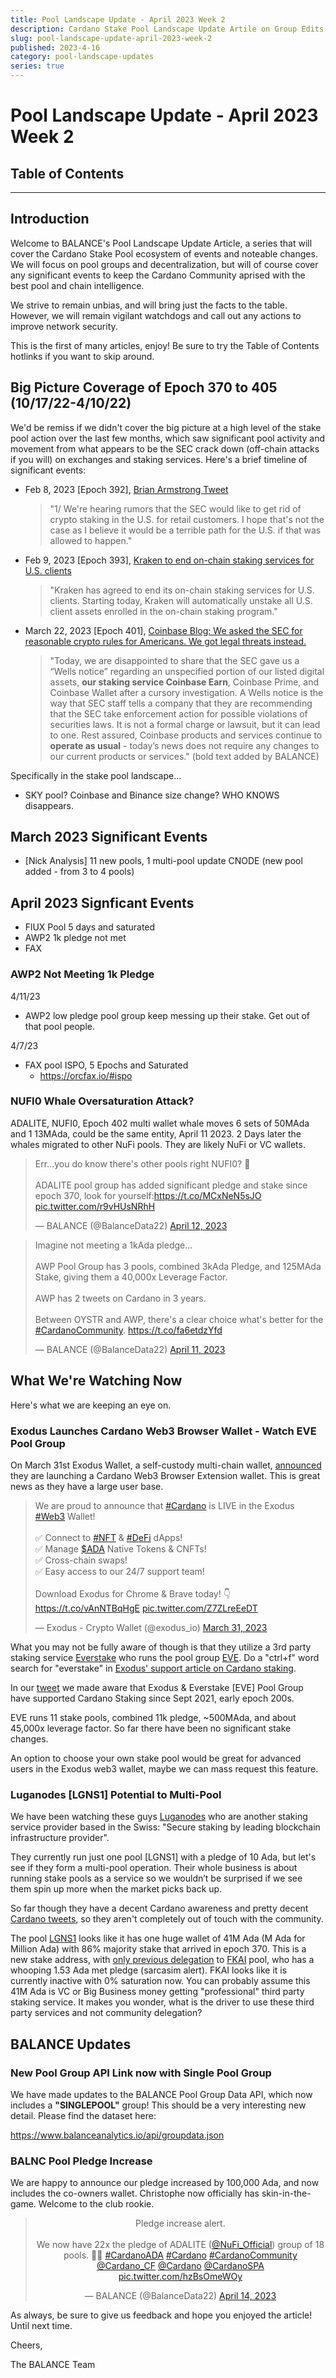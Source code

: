 ```yaml
---
title: Pool Landscape Update - April 2023 Week 2
description: Cardano Stake Pool Landscape Update Artile on Group Edits and Events
slug: pool-landscape-update-april-2023-week-2
published: 2023-4-16
category: pool-landscape-updates
series: true
---
```


# Pool Landscape Update - April 2023 Week 2

## Table of Contents

------------

## Introduction
Welcome to BALANCE's Pool Landscape Update Article, a series that will cover the Cardano Stake Pool ecosystem of events and noteable changes. We will focus on pool groups and decentralization, but will of course cover any significant events to keep the Cardano Community aprised with the best pool and chain intelligence. 

We strive to remain unbias, and will bring just the facts to the table.  However, we will remain vigilant watchdogs and call out any actions to improve network security.

This is the first of many articles, enjoy! Be sure to try the Table of Contents hotlinks if you want to skip around.

## Big Picture Coverage of Epoch 370 to 405 (10/17/22-4/10/22)
We'd be remiss if we didn't cover the big picture at a high level of the stake pool action over the last few months, which saw significant pool activity and movement from what appears to be the SEC crack down (off-chain attacks if you will) on exchanges and staking services. Here's a brief timeline of significant events:

- Feb 8, 2023 [Epoch 392], [Brian Armstrong Tweet](https://twitter.com/brian_armstrong/status/1623459203150131201?s=20)
    > "1/ We're hearing rumors that the SEC would like to get rid of crypto staking in the U.S. for retail customers. I hope that's not the case as I believe it would be a terrible path for the U.S. if that was allowed to happen."
- Feb 9, 2023 [Epoch 393], [Kraken to end on-chain staking services for U.S. clients](https://blog.kraken.com/post/17619/settlement/)
    > "Kraken has agreed to end its on-chain staking services for U.S. clients. Starting today, Kraken will automatically unstake all U.S. client assets enrolled in the on-chain staking program."
- March 22, 2023 [Epoch 401], [Coinbase Blog: We asked the SEC for reasonable crypto rules for Americans. We got legal threats instead.](https://www.coinbase.com/blog/we-asked-the-sec-for-reasonable-crypto-rules-for-americans-we-got-legal)
    > "Today, we are disappointed to share that the SEC gave us a “Wells notice” regarding an unspecified portion of our listed digital assets, **our staking service Coinbase Earn**, Coinbase Prime, and Coinbase Wallet after a cursory investigation. A Wells notice is the way that SEC staff tells a company that they are recommending that the SEC take enforcement action for possible violations of securities laws. It is not a formal charge or lawsuit, but it can lead to one. Rest assured, Coinbase products and services continue to **operate as usual** - today’s news does not require any changes to our current products or services." (bold text added by BALANCE)


Specifically in the stake pool landscape...

- SKY pool? Coinbase and Binance size change? WHO KNOWS disappears.


## March 2023 Significant Events
- [Nick Analysis] 11 new pools, 1 multi-pool update CNODE (new pool added - from 3 to 4 pools)

## April 2023 Signficant Events
- FlUX Pool 5 days and saturated
- AWP2 1k pledge not met
- FAX

### AWP2 Not Meeting 1k Pledge

4/11/23
- AWP2 low pledge pool group keep messing up their stake. Get out of that pool people.

4/7/23
- FAX pool ISPO, 5 Epochs and Saturated
    - https://orcfax.io/#ispo


### NUFI0 Whale Oversaturation Attack?
ADALITE, NUFI0, Epoch 402 multi wallet whale moves 6 sets of 50MAda and 1 13MAda, could be the same entity, April 11 2023. 2 Days later the whales migrated to other NuFi pools. They are likely NuFi or VC wallets.

<blockquote class="twitter-tweet tw-align-center"><p lang="en" dir="ltr">Err...you do know there&#39;s other pools right NUFI0? 👀<br><br>ADALITE pool group has added significant pledge and stake since epoch 370, look for yourself:<a href="https://t.co/MCxNeN5sJO">https://t.co/MCxNeN5sJO</a> <a href="https://t.co/r9vHUsNRhH">pic.twitter.com/r9vHUsNRhH</a></p>&mdash; BALANCE (@BalanceData22) <a href="https://twitter.com/BalanceData22/status/1645954409250328577?ref_src=twsrc%5Etfw">April 12, 2023</a></blockquote> <script async src="https://platform.twitter.com/widgets.js" charset="utf-8"></script>



<blockquote class="twitter-tweet tw-align-center"><p lang="en" dir="ltr">Imagine not meeting a 1kAda pledge...<br><br>AWP Pool Group has 3 pools, combined 3kAda Pledge, and 125MAda Stake, giving them a 40,000x Leverage Factor.<br><br>AWP has 2 tweets on Cardano in 3 years.<br><br>Between OYSTR and AWP, there&#39;s a clear choice what&#39;s better for the <a href="https://twitter.com/hashtag/CardanoCommunity?src=hash&amp;ref_src=twsrc%5Etfw">#CardanoCommunity</a>. <a href="https://t.co/fa6etdzYfd">https://t.co/fa6etdzYfd</a></p>&mdash; BALANCE (@BalanceData22) <a href="https://twitter.com/BalanceData22/status/1645752437523857408?ref_src=twsrc%5Etfw">April 11, 2023</a></blockquote> <script async src="https://platform.twitter.com/widgets.js" charset="utf-8"></script>


## What We're Watching Now
Here's what we are keeping an eye on.

### Exodus Launches Cardano Web3 Browser Wallet - Watch EVE Pool Group
On March 31st Exodus Wallet, a self-custody multi-chain wallet, [announced](https://www.exodus.com/web3-wallet/) they are launching a Cardano Web3 Browser Extension wallet. This is great news as they have a large user base. 

<blockquote class="twitter-tweet tw-align-center"><p lang="en" dir="ltr">We are proud to announce that <a href="https://twitter.com/hashtag/Cardano?src=hash&amp;ref_src=twsrc%5Etfw">#Cardano</a> is LIVE in the Exodus <a href="https://twitter.com/hashtag/Web3?src=hash&amp;ref_src=twsrc%5Etfw">#Web3</a> Wallet!<br><br>✅ Connect to <a href="https://twitter.com/hashtag/NFT?src=hash&amp;ref_src=twsrc%5Etfw">#NFT</a> &amp; <a href="https://twitter.com/hashtag/DeFi?src=hash&amp;ref_src=twsrc%5Etfw">#DeFi</a> dApps!<br>✅ Manage <a href="https://twitter.com/search?q=%24ADA&amp;src=ctag&amp;ref_src=twsrc%5Etfw">$ADA</a> Native Tokens &amp; CNFTs!<br>✅ Cross-chain swaps!<br>✅ Easy access to our 24/7 support team!<br><br>Download Exodus for Chrome &amp; Brave today! 👇<a href="https://t.co/vAnNTBqHgE">https://t.co/vAnNTBqHgE</a> <a href="https://t.co/Z7ZLreEeDT">pic.twitter.com/Z7ZLreEeDT</a></p>&mdash; Exodus - Crypto Wallet (@exodus_io) <a href="https://twitter.com/exodus_io/status/1641900795879649280?ref_src=twsrc%5Etfw">March 31, 2023</a></blockquote> <script async src="https://platform.twitter.com/widgets.js" charset="utf-8"></script>

What you may not be fully aware of though is that they utilize a 3rd party staking service [Everstake](https://everstake.one/cardano) who runs the pool group [EVE](https://cexplorer.io/groups/eve). Do a "ctrl+f" word search for "everstake" in [Exodus' support article on Cardano staking](https://www.exodus.com/support/article/1498-cardano-staking-faq).

In our [tweet](https://twitter.com/BalanceData22/status/1643038391498428416?s=20) we made aware that Exodus & Everstake [EVE] Pool Group have supported Cardano Staking since Sept 2021, early epoch 200s.

EVE runs 11 stake pools, combined 11k pledge, ~500MAda, and about 45,000x leverage factor. So far there have been no significant stake changes.

An option to choose your own stake pool would be great for advanced users in the Exodus web3 wallet, maybe we can mass request this feature.

### Luganodes [LGNS1] Potential to Multi-Pool
We have been watching these guys [Luganodes](https://www.luganodes.com/) who are another staking service provider based in the Swiss: "Secure staking by leading blockchain infrastructure provider". 

They currently run just one pool [LGNS1] with a pledge of 10 Ada, but let's see if they form a multi-pool operation. Their whole business is about running stake pools as a service so we wouldn’t be surprised if we see them spin up more when the market picks back up.

So far though they have a decent Cardano awareness and pretty decent [Cardano tweets](https://twitter.com/search?q=from%3Aluganodes%20cardano&src=recent_search_click), so they aren't completely out of touch with the community.

The pool [LGNS1](https://pool.pm/0338d4f1c5e8ebee0689e22148c1483d411c5587d0ab986b8e824428/stake) looks like it has one huge wallet of 41M Ada (M Ada for Million Ada) with 86% majority stake that arrived in epoch 370. This is a new stake address, with [only previous delegation](https://cexplorer.io/stake/stake1u87mn7454dmezggnq6fy3j0fclh0e6zhsd7x5r6t0x4u3fc86730l/delegation#data) to [FKAI](https://cexplorer.io/pool/pool1mmrh2l3t5r7w5l7e82ven0e595vhgvu0hyf4ttrgcyejq8gwqcm) pool, who has a whooping 1.53 Ada met pledge (sarcasim alert). FKAI looks like it is currently inactive with 0% saturation now.  You can probably assume this 41M Ada is VC or Big Business money getting "professional" third party staking service. It makes you wonder, what is the driver to use these third party services and not community delegation?

## BALANCE Updates

### New Pool Group API Link now with Single Pool Group
We have made updates to the BALANCE Pool Group Data API, which now includes a **"SINGLEPOOL"** group!  This should be a very interesting new detail.  Please find the dataset here:

https://www.balanceanalytics.io/api/groupdata.json

### BALNC Pool Pledge Increase
We are happy to announce our pledge increased by 100,000 Ada, and now includes the co-owners wallet. Christophe now officially has skin-in-the-game. Welcome to the club rookie.

<blockquote class="twitter-tweet" data-dnt="true" align="center"><p lang="en" dir="ltr">Pledge increase alert.<br><br>We now have 22x the pledge of ADALITE (<a href="https://twitter.com/NuFi_Official?ref_src=twsrc%5Etfw">@NuFi_Official</a>) group of 18 pools. 🤷‍♂️ <a href="https://twitter.com/hashtag/CardanoADA?src=hash&amp;ref_src=twsrc%5Etfw">#CardanoADA</a> <a href="https://twitter.com/hashtag/Cardano?src=hash&amp;ref_src=twsrc%5Etfw">#Cardano</a> <a href="https://twitter.com/hashtag/CardanoCommunity?src=hash&amp;ref_src=twsrc%5Etfw">#CardanoCommunity</a> <a href="https://twitter.com/Cardano_CF?ref_src=twsrc%5Etfw">@Cardano_CF</a> <a href="https://twitter.com/Cardano?ref_src=twsrc%5Etfw">@Cardano</a> <a href="https://twitter.com/CardanoSPA?ref_src=twsrc%5Etfw">@CardanoSPA</a> <a href="https://t.co/hzBsOmeWOy">pic.twitter.com/hzBsOmeWOy</a></p>&mdash; BALANCE (@BalanceData22) <a href="https://twitter.com/BalanceData22/status/1646981987062763529?ref_src=twsrc%5Etfw">April 14, 2023</a></blockquote> <script async src="https://platform.twitter.com/widgets.js" charset="utf-8"></script>


As always, be sure to give us feedback and hope you enjoyed the article! Until next time.

Cheers,

The BALANCE Team

